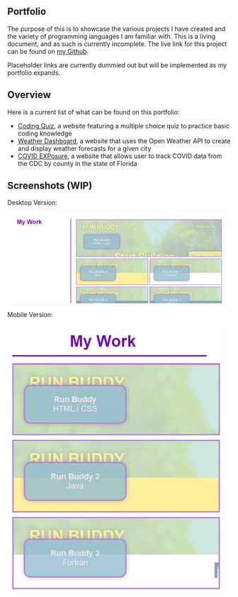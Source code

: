 ## Portfolio
The purpose of this is to showcase the various projects I have created and the variety of programming languages I am familiar with.  This is a living document, and as such is currently incomplete.  The live link for this project can be found on [my Github](https://zk229.github.io/portfolio/).

Placeholder links are currently dummied out but will be implemented as my portfolio expands.

## Overview
Here is a current list of what can be found on this portfolio:
- [Coding Quiz](https://zk229.github.io/code-quiz/), a website featuring a multiple choice quiz to practice basic coding knowledge
- [Weather Dashboard](https://zk229.github.io/weather-dashboard/), a website that uses the Open Weather API to create and display weather forecasts for a given city
- [COVID EXPosure](https://zk229.github.io/covid-exposure/), a website that allows user to track COVID data from the CDC by county in the state of Florida

## Screenshots (WIP)
Desktop Version:

![The desktop version of the site](./assets/img/wip-desktop.png)

Mobile Version:

![The mobile version of the site](./assets/img/wip-mobile.png)